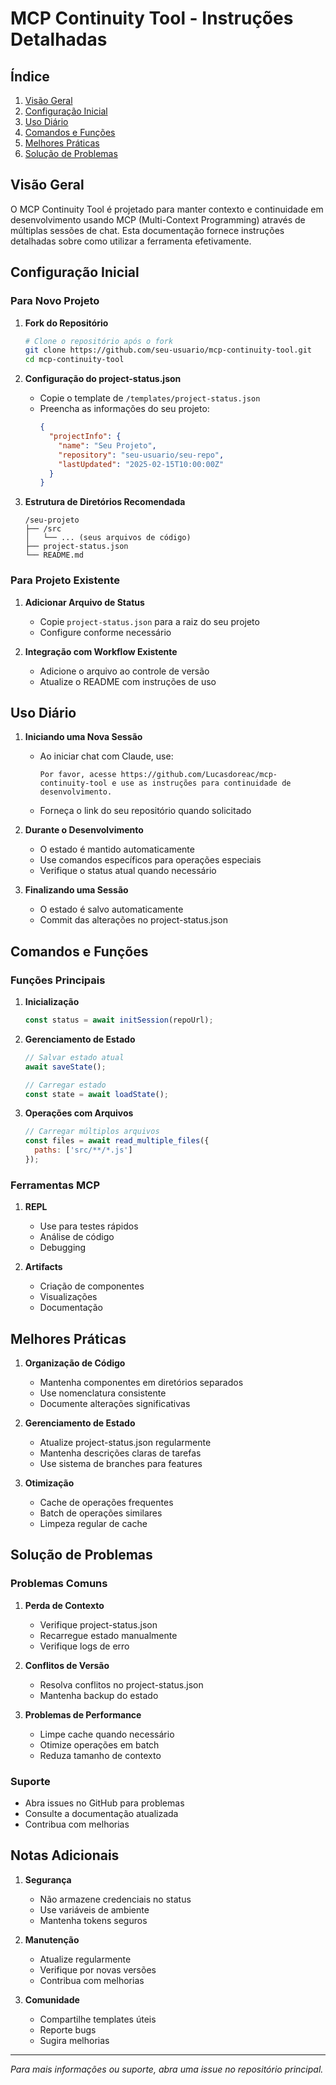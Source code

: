# MCP Continuity Tool - Instruções Detalhadas

## Índice
1. [Visão Geral](#visão-geral)
2. [Configuração Inicial](#configuração-inicial)
3. [Uso Diário](#uso-diário)
4. [Comandos e Funções](#comandos-e-funções)
5. [Melhores Práticas](#melhores-práticas)
6. [Solução de Problemas](#solução-de-problemas)

## Visão Geral

O MCP Continuity Tool é projetado para manter contexto e continuidade em desenvolvimento usando MCP (Multi-Context Programming) através de múltiplas sessões de chat. Esta documentação fornece instruções detalhadas sobre como utilizar a ferramenta efetivamente.

## Configuração Inicial

### Para Novo Projeto

1. **Fork do Repositório**
   ```bash
   # Clone o repositório após o fork
   git clone https://github.com/seu-usuario/mcp-continuity-tool.git
   cd mcp-continuity-tool
   ```

2. **Configuração do project-status.json**
   - Copie o template de `/templates/project-status.json`
   - Preencha as informações do seu projeto:
     ```json
     {
       "projectInfo": {
         "name": "Seu Projeto",
         "repository": "seu-usuario/seu-repo",
         "lastUpdated": "2025-02-15T10:00:00Z"
       }
     }
     ```

3. **Estrutura de Diretórios Recomendada**
   ```
   /seu-projeto
   ├── /src
   │   └── ... (seus arquivos de código)
   ├── project-status.json
   └── README.md
   ```

### Para Projeto Existente

1. **Adicionar Arquivo de Status**
   - Copie `project-status.json` para a raiz do seu projeto
   - Configure conforme necessário

2. **Integração com Workflow Existente**
   - Adicione o arquivo ao controle de versão
   - Atualize o README com instruções de uso

## Uso Diário

1. **Iniciando uma Nova Sessão**
   - Ao iniciar chat com Claude, use:
     ```
     Por favor, acesse https://github.com/Lucasdoreac/mcp-continuity-tool e use as instruções para continuidade de desenvolvimento.
     ```
   - Forneça o link do seu repositório quando solicitado

2. **Durante o Desenvolvimento**
   - O estado é mantido automaticamente
   - Use comandos específicos para operações especiais
   - Verifique o status atual quando necessário

3. **Finalizando uma Sessão**
   - O estado é salvo automaticamente
   - Commit das alterações no project-status.json

## Comandos e Funções

### Funções Principais

1. **Inicialização**
   ```javascript
   const status = await initSession(repoUrl);
   ```

2. **Gerenciamento de Estado**
   ```javascript
   // Salvar estado atual
   await saveState();
   
   // Carregar estado
   const state = await loadState();
   ```

3. **Operações com Arquivos**
   ```javascript
   // Carregar múltiplos arquivos
   const files = await read_multiple_files({
     paths: ['src/**/*.js']
   });
   ```

### Ferramentas MCP

1. **REPL**
   - Use para testes rápidos
   - Análise de código
   - Debugging

2. **Artifacts**
   - Criação de componentes
   - Visualizações
   - Documentação

## Melhores Práticas

1. **Organização de Código**
   - Mantenha componentes em diretórios separados
   - Use nomenclatura consistente
   - Documente alterações significativas

2. **Gerenciamento de Estado**
   - Atualize project-status.json regularmente
   - Mantenha descrições claras de tarefas
   - Use sistema de branches para features

3. **Otimização**
   - Cache de operações frequentes
   - Batch de operações similares
   - Limpeza regular de cache

## Solução de Problemas

### Problemas Comuns

1. **Perda de Contexto**
   - Verifique project-status.json
   - Recarregue estado manualmente
   - Verifique logs de erro

2. **Conflitos de Versão**
   - Resolva conflitos no project-status.json
   - Mantenha backup do estado

3. **Problemas de Performance**
   - Limpe cache quando necessário
   - Otimize operações em batch
   - Reduza tamanho de contexto

### Suporte

- Abra issues no GitHub para problemas
- Consulte a documentação atualizada
- Contribua com melhorias

## Notas Adicionais

1. **Segurança**
   - Não armazene credenciais no status
   - Use variáveis de ambiente
   - Mantenha tokens seguros

2. **Manutenção**
   - Atualize regularmente
   - Verifique por novas versões
   - Contribua com melhorias

3. **Comunidade**
   - Compartilhe templates úteis
   - Reporte bugs
   - Sugira melhorias

---

*Para mais informações ou suporte, abra uma issue no repositório principal.*